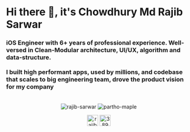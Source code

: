 <h1>Hi there 👋, it's Chowdhury Md Rajib Sarwar</h1>
<h3>iOS Engineer󠀠 with 6+ years of professional experience. Well-versed in Clean-Modular architecture, UI/UX, algorithm and data-structure. 
  <br>
  <br>
  I built high performant apps, used by millions, and codebase that scales to big engineering team, drove the product vision for my company
  <br>
  <br>
</h3>
<!-- 📫 󠀠󠀠 How to reach me md.rajib.sarwar@gmail.com -->

<p align="center"> <img src="https://github-readme-stats.vercel.app/api?username=rajib-sarwar&show_icons=true&count_private=true" alt="rajib-sarwar" /> <img src="https://github-readme-stats.vercel.app/api/top-langs/?username=partho-maple&hide=html" alt="partho-maple" /> </p>





<p align="center">
<a href="https://www.linkedin.com/in/rajib-sarwar/" target="blank"><img align="center" src="https://img.icons8.com/color/48/000000/linkedin-circled.png" alt="rajib-sarwar" height="30" width="30" /></a>
<a href="https://stackoverflow.com/users/2372899/chowdhury-md-rajib-sarwar?tab=profile" target="blank"><img align="center" src="https://img.icons8.com/color/48/000000/stackoverflow.png" alt="3890770" height="30" width="30" /></a>
</p>

